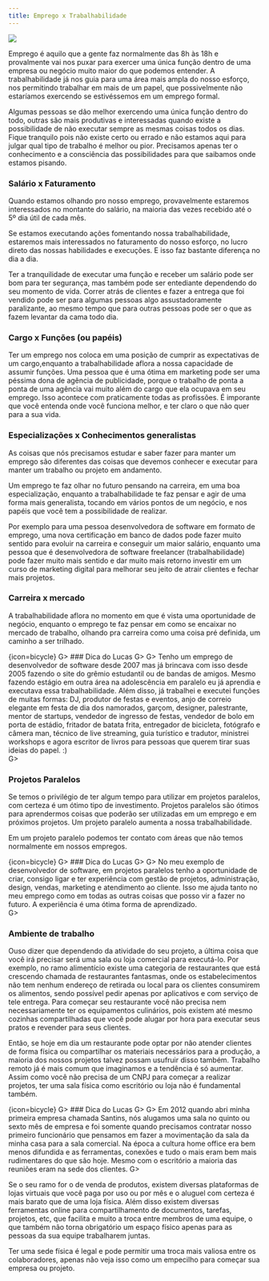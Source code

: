 ```yaml
---
title: Emprego x Trabalhabilidade
---
```


![](images/emprego-x-trabalhabilidade.png)  
  
Emprego é aquilo que a gente faz normalmente das 8h às 18h e provalmente vai nos puxar para exercer uma única função dentro de uma empresa ou negócio muito maior do que podemos entender. A trabalhabilidade já nos guia para uma área mais ampla do nosso esforço, nos permitindo trabalhar em mais de um papel, que possivelmente não estaríamos exercendo se estivéssemos em um emprego formal.  
  
Algumas pessoas se dão melhor exercendo uma única função dentro do todo, outras são mais produtivas e interessadas quando existe a possibilidade de não executar sempre as mesmas coisas todos os dias. Fique tranquilo pois não existe certo ou errado e não estamos aqui para julgar qual tipo de trabalho é melhor ou pior. Precisamos apenas ter o conhecimento e a consciência das possibilidades para que saibamos onde estamos pisando.  
  
  
### Salário x Faturamento  
  
Quando estamos olhando pro nosso emprego, provavelmente estaremos interessados no montante do salário, na maioria das vezes recebido até o 5º dia útil de cada mês.  
  
Se estamos executando ações fomentando nossa trabalhabilidade, estaremos mais interessados no faturamento do nosso esforço, no lucro direto das nossas habilidades e execuções. E isso faz bastante diferença no dia a dia.  
  
Ter a tranquilidade de executar uma função e receber um salário pode ser bom para ter segurança, mas também pode ser entediante dependendo do seu momento de vida. Correr atrás de clientes e fazer a entrega que foi vendido pode ser para algumas pessoas algo assustadoramente paralizante, ao mesmo tempo que para outras pessoas pode ser o que as fazem levantar da cama todo dia.  
  
  
### Cargo x Funções (ou papéis)  
  
Ter um emprego nos coloca em uma posição de cumprir as expectativas de um cargo,enquanto a trabalhabilidade aflora a nossa capacidade de assumir funções. Uma pessoa que é uma ótima em marketing pode ser uma péssima dona de agência de publicidade, porque o trabalho de ponta a ponta de uma agência vai muito além do cargo que ela ocupava em seu emprego. Isso acontece com praticamente todas as profissões. É imporante que você entenda onde você funciona melhor, e ter claro o que não quer para a sua vida.  
  
  
### Especializações x Conhecimentos generalistas  
  
As coisas que nós precisamos estudar e saber fazer para manter um emprego são diferentes das coisas que devemos conhecer e executar para manter um trabalho ou projeto em andamento.  
  
Um emprego te faz olhar no futuro pensando na carreira, em uma boa especialização, enquanto a trabalhabilidade te faz pensar e agir de uma forma mais generalista, tocando em vários pontos de um negócio, e nos papéis que você tem a possibilidade de realizar.  
  
Por exemplo para uma pessoa desenvolvedora de software em formato de emprego, uma nova certificação em banco de dados pode fazer muito sentido para evoluir na carreira e conseguir um maior salário, enquanto uma pessoa que é desenvolvedora de software freelancer (trabalhabilidade) pode fazer muito mais sentido e dar muito mais retorno investir em um curso de marketing digital para melhorar seu jeito de atrair clientes e fechar mais projetos.  
  
  
### Carreira x mercado  
  
A trabalhabilidade aflora no momento em que é vista uma oportunidade de negócio, enquanto o emprego te faz pensar em como se encaixar no mercado de trabalho, olhando pra carreira como uma coisa pré definida, um caminho a ser trilhado.  
  
{icon=bicycle}
G> ### Dica do Lucas
G>
G> Tenho um emprego de desenvolvedor de software desde 2007 mas já brincava com isso desde 2005 fazendo o site do grêmio estudantil ou de bandas de amigos. Mesmo fazendo estágio em outra área na adolescência em paralelo eu já aprendia e executava essa trabalhabilidade. Além disso, já trabalhei e executei funções de muitas formas: DJ, produtor de festas e eventos, anjo de correio elegante em festa de dia dos namorados, garçom, designer, palestrante, mentor de startups, vendedor de ingresso de festas, vendedor de bolo em porta de estádio, fritador de batata frita, entregador de bicicleta, fotógrafo e câmera man, técnico de live streaming, guia turístico e tradutor, ministrei workshops e agora escritor de livros para pessoas que querem tirar suas ideias do papel. :)  
G>
  
  
### Projetos Paralelos  
  
Se temos o privilégio de ter algum tempo para utilizar em projetos paralelos, com certeza é um ótimo tipo de investimento. Projetos paralelos são ótimos para aprendermos coisas que poderão ser utilizadas em um emprego e em próximos projetos. Um projeto paralelo aumenta a nossa trabalhabilidade.  
  
Em um projeto paralelo podemos ter contato com áreas que não temos normalmente em nossos empregos.  
  
{icon=bicycle}
G> ### Dica do Lucas
G>
G> No meu exemplo de desenvolvedor de software, em projetos paralelos tenho a oportunidade de criar, consigo ligar e ter experiência com gestão de projetos, administração, design, vendas, marketing e atendimento ao cliente. Isso me ajuda tanto no meu emprego como em todas as outras coisas que posso vir a fazer no futuro. A experiência é uma ótima forma de aprendizado.  
G>
  

### Ambiente de trabalho

Ouso dizer que dependendo da atividade do seu projeto, a última coisa que você irá precisar será uma sala ou loja comercial para executá-lo. Por exemplo, no ramo alimentício existe uma categoria de restaurantes que está crescendo chamada de restaurantes fantasmas, onde os estabelecimentos não tem nenhum endereço de retirada ou local para os clientes consumirem os alimentos, sendo possível pedir apenas por aplicativos e com serviço de tele entrega. Para começar seu restaurante você não precisa nem necessariamente ter os equipamentos culinários, pois existem até mesmo cozinhas compartilhadas que você pode alugar por hora para executar seus pratos e revender para seus clientes.

Então, se hoje em dia um restaurante pode optar por não atender clientes de forma física ou compartilhar os materiais necessários para a produção, a maioria dos nossos projetos talvez possam usufruir disso também. Trabalho remoto já é mais comum que imaginamos e a tendência é só aumentar. Assim como você não precisa de um CNPJ para começar a realizar projetos, ter uma sala física como escritório ou loja não é fundamental também. 

{icon=bicycle}
G> ### Dica do Lucas
G>
G> Em 2012 quando abri minha primeira empresa chamada Santins, nós alugamos uma sala no quinto ou sexto mês de empresa e foi somente quando precisamos contratar nosso primeiro funcionário que pensamos em fazer a movimentação da sala da minha casa para a sala comercial. Na época a cultura home office era bem menos difundida e as ferramentas, conexões e tudo o mais eram bem mais rudimentares do que são hoje. Mesmo com o escritório a maioria das reuniões eram na sede dos clientes.
G>

Se o seu ramo for o de venda de produtos, existem diversas plataformas de lojas virtuais que você paga por uso ou por mês e o aluguel com certeza é mais barato que de uma loja física.
Além disso existem diversas ferramentas online para compartilhamento de documentos, tarefas, projetos, etc, que facilita e muito a troca entre membros de uma equipe, o que também não torna obrigatório um espaço físico apenas para as pessoas da sua equipe trabalharem juntas.

Ter uma sede física é legal e pode permitir uma troca mais valiosa entre os colaboradores, apenas não veja isso como um empecilho para começar sua empresa ou projeto.
